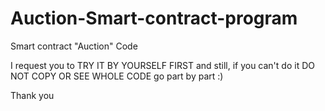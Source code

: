 # Auction-Smart-contract-program
Smart contract "Auction" Code


I request you to TRY IT BY YOURSELF FIRST and still, if you can't do it DO NOT COPY OR SEE WHOLE CODE 
go part by part  :)

Thank you
